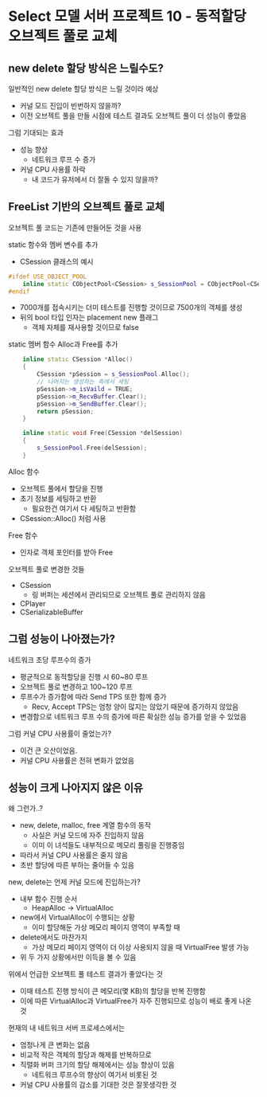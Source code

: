 # Select 모델 서버 프로젝트 10 - 동적할당 오브젝트 풀로 교체
## new delete 할당 방식은 느릴수도?
일반적인 new delete 할당 방식은 느릴 것이라 예상
* 커널 모드 진입이 빈번하지 않을까?
* 이전 오브젝트 풀을 만들 시점에 테스트 결과도 오브젝트 풀이 더 성능이 좋았음

그럼 기대되는 효과
* 성능 향상
  * 네트워크 루프 수 증가
* 커널 CPU 사용률 하락
  * 내 코드가 유저에서 더 잘돌 수 있지 않을까?

## FreeList 기반의 오브젝트 풀로 교체
오브젝트 풀 코드는 기존에 만들어둔 것을 사용

static 함수와 멤버 변수를 추가
* CSession 클래스의 예시
~~~Cpp
#ifdef USE_OBJECT_POOL
	inline static CObjectPool<CSession> s_SessionPool = CObjectPool<CSession>(7500, false);
#endif
~~~
* 7000개를 접속시키는 더미 테스트를 진행할 것이므로 7500개의 객체를 생성
* 뒤의 bool 타입 인자는 placement new 플래그
  * 객체 자체를 재사용할 것이므로 false

static 멤버 함수 Alloc과 Free를 추가
~~~Cpp
	inline static CSession *Alloc()
	{
		CSession *pSession = s_SessionPool.Alloc();
		// 나머지는 생성하는 측에서 세팅
		pSession->m_isVaild = TRUE;
		pSession->m_RecvBuffer.Clear();
		pSession->m_SendBuffer.Clear();
		return pSession;
	}

	inline static void Free(CSession *delSession)
	{
		s_SessionPool.Free(delSession);
	}
~~~

Alloc 함수
* 오브젝트 풀에서 할당을 진행
* 초기 정보를 세팅하고 반환
  * 필요한건 여기서 다 세팅하고 반환함
* CSession::Alloc() 처럼 사용

Free 함수
* 인자로 객체 포인터를 받아 Free

오브젝트 풀로 변경한 것들
* CSession
  * 링 버퍼는 세션에서 관리되므로 오브젝트 풀로 관리하지 않음
* CPlayer
* CSerializableBuffer

## 그럼 성능이 나아졌는가?
네트워크 초당 루프수의 증가
* 평균적으로 동적할당을 진행 시 60~80 루프
* 오브젝트 풀로 변경하고 100~120 루프
* 루프수가 증가함에 따라 Send TPS 또한 함께 증가
  * Recv, Accept TPS는 엄청 양이 많지는 않았기 때문에 증가하지 않았음
* 변경함으로 네트워크 루프 수의 증가에 따른 확실한 성능 증가를 얻을 수 있었음

그럼 커널 CPU 사용률이 줄었는가?
* 이건 큰 오산이었음.
* 커널 CPU 사용률은 전혀 변화가 없었음

## 성능이 크게 나아지지 않은 이유
왜 그런가..?
* new, delete, malloc, free 계열 함수의 동작
  * 사실은 커널 모드에 자주 진입하지 않음
  * 이미 이 녀석들도 내부적으로 메모리 풀링을 진행중임
* 따라서 커널 CPU 사용률은 줄지 않음
* 초반 할당에 따른 부하는 줄어들 수 있음

new, delete는 언제 커널 모드에 진입하는가?
* 내부 함수 진행 순서
  * HeapAlloc -> VirtualAlloc
* new에서 VirtualAlloc이 수행되는 상황
  * 이미 할당해둔 가상 메모리 페이지 영역이 부족할 때
* delete에서도 마찬가지
  * 가상 메모리 페이지 영역이 더 이상 사용되지 않을 때 VirtualFree 발생 가능
* 위 두 가지 상황에서만 이득을 볼 수 있음

위에서 언급한 오브젝트 풀 테스트 결과가 좋았다는 것
* 이때 테스트 진행 방식이 큰 메모리(몇 KB)의 할당을 반복 진행함
* 이에 따른 VirtualAlloc과 VirtualFree가 자주 진행되므로 성능이 배로 좋게 나온 것

현재의 내 네트워크 서버 프로세스에서는
* 엄청나게 큰 변화는 없음
* 비교적 작은 객체의 할당과 해제를 반복하므로
* 직렬화 버퍼 크기의 할당 해제에서는 성능 향상이 있음
  * 네트워크 루프수의 향상이 여기서 비롯된 것
* 커널 CPU 사용률의 감소를 기대한 것은 잘못생각한 것
